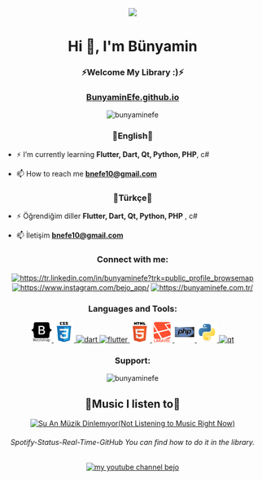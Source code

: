 <p align="center"><a href="https://www.buymeacoffee.com/bunyaminefe" target="_blank"> <img src="https://www.buymeacoffee.com/assets/img/custom_images/orange_img.png"> </p> </a>

<h1 align="center">Hi 👋, I'm Bünyamin</h1>
<h3 align="center">⚡Welcome My Library :)⚡ </h3>
<h3 align="center"><a href="https://BunyaminEfe.github.io">BunyaminEfe.github.io</a></h3>

<p align="center"> <img src="https://komarev.com/ghpvc/?username=bunyaminefe&label=Profilimi%20İnceleyenler%20(Who Viewed%20My Profile)&color=0e75b6&style=flat" alt="bunyaminefe" /> </p>
<h3 align="center">🔭English🔭</h3>

- ⚡ I’m currently learning **Flutter, Dart, Qt, Python, PHP**, c#

- 📫 How to reach me **bnefe10@gmail.com** 

<h3 align="center">🔭Türkçe🔭</h3>

- ⚡ Öğrendiğim diller **Flutter, Dart, Qt, Python, PHP** , c#

- 📫 İletişim **bnefe10@gmail.com**

<h3 align="center">Connect with me:</h3>
<p align="center">
<a href="https://tr.linkedin.com/in/bunyaminefe?trk=public_profile_browsemap" target="blank"><img align="center" src="https://cdn.jsdelivr.net/npm/simple-icons@3.0.1/icons/linkedin.svg" alt="https://tr.linkedin.com/in/bunyaminefe?trk=public_profile_browsemap" height="30" width="40" /></a>
<a href="https://instagram.com/bejo_app/" target="blank"><img align="center" src="https://cdn.jsdelivr.net/npm/simple-icons@3.0.1/icons/instagram.svg" alt="https://www.instagram.com/bejo_app/" height="30" width="40" /></a>
<a href="https://bunyaminefe.com.tr/" target="blank"><img align="center" src="https://cdn.jsdelivr.net/npm/simple-icons@3.0.1/icons/rss.svg" alt="https://bunyaminefe.com.tr/" height="30" width="40" /></a>
</p>


<h3 align="center">Languages and Tools:</h3>
<p align="center"> <a href="https://getbootstrap.com" target="_blank"> <img src="https://raw.githubusercontent.com/devicons/devicon/master/icons/bootstrap/bootstrap-plain-wordmark.svg" alt="bootstrap" width="40" height="40"/> </a> <a href="https://www.w3schools.com/css/" target="_blank"> <img src="https://raw.githubusercontent.com/devicons/devicon/master/icons/css3/css3-original-wordmark.svg" alt="css3" width="40" height="40"/> </a> <a href="https://dart.dev" target="_blank"> <img src="https://www.vectorlogo.zone/logos/dartlang/dartlang-icon.svg" alt="dart" width="40" height="40"/> </a> <a href="https://flutter.dev" target="_blank"> <img src="https://www.vectorlogo.zone/logos/flutterio/flutterio-icon.svg" alt="flutter" width="40" height="40"/> </a> <a href="https://www.w3.org/html/" target="_blank"> <img src="https://raw.githubusercontent.com/devicons/devicon/master/icons/html5/html5-original-wordmark.svg" alt="html5" width="40" height="40"/> </a> <a href="https://laravel.com/" target="_blank"> <img src="https://raw.githubusercontent.com/devicons/devicon/master/icons/laravel/laravel-plain-wordmark.svg" alt="laravel" width="40" height="40"/> </a> <a href="https://www.php.net" target="_blank"> <img src="https://raw.githubusercontent.com/devicons/devicon/master/icons/php/php-original.svg" alt="php" width="40" height="40"/> </a> <a href="https://www.python.org" target="_blank"> <img src="https://raw.githubusercontent.com/devicons/devicon/master/icons/python/python-original.svg" alt="python" width="40" height="40"/> </a> <a href="https://www.qt.io/" target="_blank"> <img src="https://upload.wikimedia.org/wikipedia/commons/0/0b/Qt_logo_2016.svg" alt="qt" width="40" height="40"/> </a> </p>

<h3 align="center">Support:</h3>

<p align="center"><img src="https://github-readme-stats.vercel.app/api/top-langs?username=bunyaminefe&show_icons=true&locale=en&layout=compact" alt="bunyaminefe" /></p>

<h2 align="center">🎵Music I listen to🎵</h2>
<a href="https://open.spotify.com/user/4rvni9j5l95p58zr60wicwlwk" target="_blank"><p align="center"> <img src="https://spotify-status-real-time-git-hub-bunyaminefe.vercel.app/api/run-spotify-status"  alt="Şu An Müzik Dinlemıyor(Not Listening to Music Right Now)" width="600" /></p></a>


<h6 align="center">  Spotify-Status-Real-Time-GitHub You can find how to do it in the library. </h6>

<a href="https://www.youtube.com/channel/UCtEUUW-MLfaGNIe0VuMTwXg" target="_blank"><p align="center"> <img src="https://readme-youtube-status-master.vercel.app/api/run-youtube-status"  alt="my youtube channel bejo" width="600" /></p></a>




<!--
https://spoti-redmi.bunyaminefe.vercel.app/api/run-spotify-status
(https://open.spotify.com/user/4rvni9j5l95p58zr60wicwlwk)
**BunyaminEfe/BunyaminEfe** is a ✨ _special_ ✨ repository because its `README.md` (this file) appears on your GitHub profile.
<!--
Here are some ideas to get you started: 
<!--
- 🔭 I’m currently working on ...
- 🌱 I’m currently learning ...
- 👯 I’m looking to collaborate on ...
- 🤔 I’m looking for help with ...
- 💬 Ask me about ...
- 📫 How to reach me: ...
- 😄 Pronouns: ...
- ⚡ Fun fact: ...
-->

